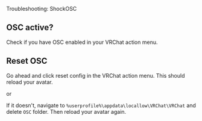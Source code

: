 Troubleshooting: ShockOSC

## OSC active?

Check if you have OSC enabled in your VRChat action menu.

## Reset OSC

Go ahead and click reset config in the VRChat action menu. This should reload your avatar.

or

If it doesn't, navigate to `%userprofile%\appdata\locallow\VRChat\VRChat` and delete `OSC` folder.
Then reload your avatar again.